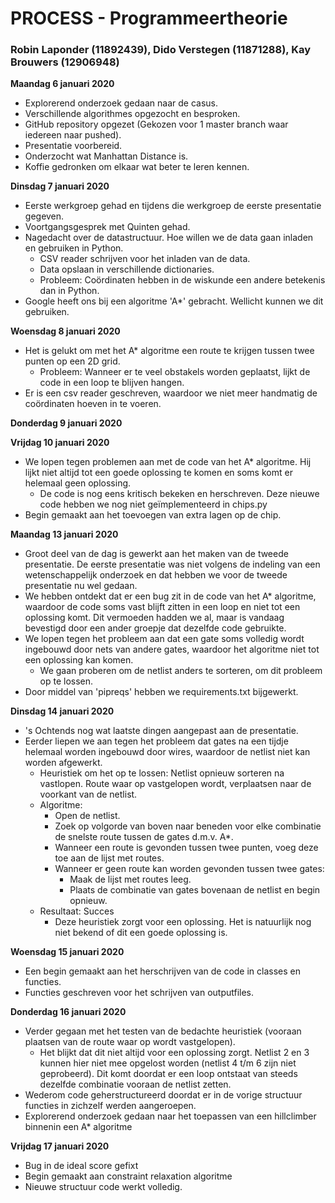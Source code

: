 # PROCESS - Programmeertheorie
### Robin Laponder (11892439), Dido Verstegen (11871288), Kay Brouwers (12906948)


<b> Maandag 6 januari 2020 </b>
- Explorerend onderzoek gedaan naar de casus.
- Verschillende algorithmes opgezocht en besproken.
- GitHub repository opgezet (Gekozen voor 1 master branch waar iedereen naar pushed).
- Presentatie voorbereid.
- Onderzocht wat Manhattan Distance is.
- Koffie gedronken om elkaar wat beter te leren kennen.

<b> Dinsdag 7 januari 2020 </b>
- Eerste werkgroep gehad en tijdens die werkgroep de eerste presentatie gegeven.
- Voortgangsgesprek met Quinten gehad. 
- Nagedacht over de datastructuur. Hoe willen we de data gaan inladen en gebruiken in Python.
    - CSV reader schrijven voor het inladen van de data. 
    - Data opslaan in verschillende dictionaries.
    - Probleem: Coördinaten hebben in de wiskunde een andere betekenis dan in Python. 
- Google heeft ons bij een algoritme 'A*' gebracht. Wellicht kunnen we dit gebruiken.

<b> Woensdag 8 januari 2020 </b>
- Het is gelukt om met het A* algoritme een route te krijgen tussen twee punten op een 2D grid.
    - Probleem: Wanneer er te veel obstakels worden geplaatst, lijkt de code in een loop te blijven hangen.
- Er is een csv reader geschreven, waardoor we niet meer handmatig de coördinaten hoeven in te voeren.

<b> Donderdag 9 januari 2020 </b>


<b> Vrijdag 10 januari 2020 </b>
- We lopen tegen problemen aan met de code van het A* algoritme. Hij lijkt niet altijd tot een goede oplossing te komen en soms komt er helemaal geen oplossing. 
    - De code is nog eens kritisch bekeken en herschreven. Deze nieuwe code hebben we nog niet geïmplementeerd in chips.py
- Begin gemaakt aan het toevoegen van extra lagen op de chip. 

<b> Maandag 13 januari 2020 </b>
- Groot deel van de dag is gewerkt aan het maken van de tweede presentatie. De eerste presentatie was niet volgens de indeling van een wetenschappelijk onderzoek en dat hebben we voor de tweede presentatie nu wel gedaan.
- We hebben ontdekt dat er een bug zit in de code van het A* algoritme, waardoor de code soms vast blijft zitten in een loop en niet tot een oplossing komt. Dit vermoeden hadden we al, maar is vandaag bevestigd door een ander groepje dat dezelfde code gebruikte.
- We lopen tegen het probleem aan dat een gate soms volledig wordt ingebouwd door nets van andere gates, waardoor het algoritme niet tot een oplossing kan komen.
    - We gaan proberen om de netlist anders te sorteren, om dit probleem op te lossen.
- Door middel van 'pipreqs' hebben we requirements.txt bijgewerkt.

<b> Dinsdag 14 januari 2020 </b>
- 's Ochtends nog wat laatste dingen aangepast aan de presentatie.
- Eerder liepen we aan tegen het probleem dat gates na een tijdje helemaal worden ingebouwd door wires, waardoor de netlist niet kan worden afgewerkt. 
    - Heuristiek om het op te lossen: Netlist opnieuw sorteren na vastlopen. Route waar op vastgelopen wordt, verplaatsen naar de voorkant van de netlist.
    - Algoritme:
        - Open de netlist.
        - Zoek op volgorde van boven naar beneden voor elke combinatie de snelste route tussen de gates d.m.v. A*.
        - Wanneer een route is gevonden tussen twee punten, voeg deze toe aan de lijst met routes.
        - Wanneer er geen route kan worden gevonden tussen twee gates:
            - Maak de lijst met routes leeg.
            - Plaats de combinatie van gates bovenaan de netlist en begin opnieuw.
    - Resultaat: Succes
        - Deze heuristiek zorgt voor een oplossing. Het is natuurlijk nog niet bekend of dit een goede oplossing is.

<b> Woensdag 15 januari 2020 </b>
- Een begin gemaakt aan het herschrijven van de code in classes en functies.
- Functies geschreven voor het schrijven van outputfiles.

<b> Donderdag 16 januari 2020 </b>
- Verder gegaan met het testen van de bedachte heuristiek (vooraan plaatsen van de route waar op wordt vastgelopen).
    - Het blijkt dat dit niet altijd voor een oplossing zorgt. Netlist 2 en 3 kunnen hier niet mee opgelost worden (netlist 4 t/m 6 zijn niet geprobeerd). Dit komt doordat er een loop ontstaat van steeds dezelfde combinatie vooraan de netlist zetten. 
- Wederom code geherstructureerd doordat er in de vorige structuur functies in zichzelf werden aangeroepen. 
- Explorerend onderzoek gedaan naar het toepassen van een hillclimber binnenin een A* algoritme

<b> Vrijdag 17 januari 2020 </b>
- Bug in de ideal score gefixt
- Begin gemaakt aan constraint relaxation algoritme
- Nieuwe structuur code werkt volledig. 